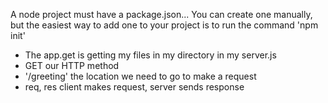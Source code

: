 A node project must have a package.json...
You can create one manually, but the easiest way to
add one to your project is to run the command 'npm init'


- The app.get is getting my files in my directory in my server.js
 - GET our HTTP method
- '/greeting' the location we need to go to make a request
- req, res client makes request, server sends response

